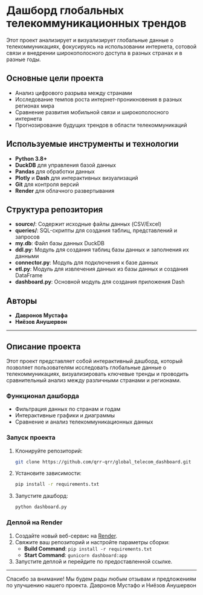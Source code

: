 # Дашборд глобальных телекоммуникационных трендов

Этот проект анализирует и визуализирует глобальные данные о телекоммуникациях, фокусируясь на использовании интернета, сотовой связи и внедрении широкополосного доступа в разных странах и в разные годы.

## Основные цели проекта

- Анализ цифрового разрыва между странами
- Исследование темпов роста интернет-проникновения в разных регионах мира
- Сравнение развития мобильной связи и широкополосного интернета
- Прогнозирование будущих трендов в области телекоммуникаций

## Используемые инструменты и технологии

- **Python 3.8+**
- **DuckDB** для управления базой данных
- **Pandas** для обработки данных
- **Plotly** и **Dash** для интерактивных визуализаций
- **Git** для контроля версий
- **Render** для облачного развертывания

## Структура репозитория

- **source/**: Содержит исходные файлы данных (CSV/Excel)
- **queries/**: SQL-скрипты для создания таблиц, представлений и запросов
- **my.db**: Файл базы данных DuckDB
- **ddl.py**: Модуль для создания таблиц базы данных и заполнения их данными
- **connector.py**: Модуль для подключения к базе данных
- **etl.py**: Модуль для извлечения данных из базы данных и создания DataFrame
- **dashboard.py**: Основной модуль для создания приложения Dash

## Авторы

- **Давронов Мустафа**
- **Ниёзов Анушервон**

---

## Описание проекта

Этот проект представляет собой интерактивный дашборд, который позволяет пользователям исследовать глобальные данные о телекоммуникациях, визуализировать ключевые тренды и проводить сравнительный анализ между различными странами и регионами.

### Функционал дашборда

- Фильтрация данных по странам и годам
- Интерактивные графики и диаграммы
- Сравнение и анализ телекоммуникационных данных

### Запуск проекта

1. Клонируйте репозиторий:
    ```sh
    git clone https://github.com/qrr-qrr/global_telecom_dashboard.git
    ```

2. Установите зависимости:
    ```sh
    pip install -r requirements.txt
    ```

3. Запустите дашборд:
    ```sh
    python dashboard.py
    ```

### Деплой на Render

1. Создайте новый веб-сервис на [Render](https://render.com/).
2. Свяжите ваш репозиторий и настройте параметры сборки:
    - **Build Command**: `pip install -r requirements.txt`
    - **Start Command**: `gunicorn dashboard:app`
3. Запустите деплой и перейдите по предоставленной ссылке.

---

Спасибо за внимание! Мы будем рады любым отзывам и предложениям по улучшению нашего проекта. Давронов Мустафо и Ниёзов Анушервон
